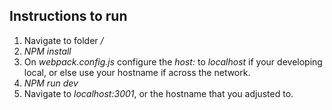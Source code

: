 ## Instructions to run
1. Navigate to folder */*
2. *NPM install*
3. On *webpack.config.js* configure the *host:* to *localhost* if your developing
   local, or else use your hostname if across the network.  
4. *NPM run dev*
5. Navigate to *localhost:3001*, or the hostname that you adjusted to.
